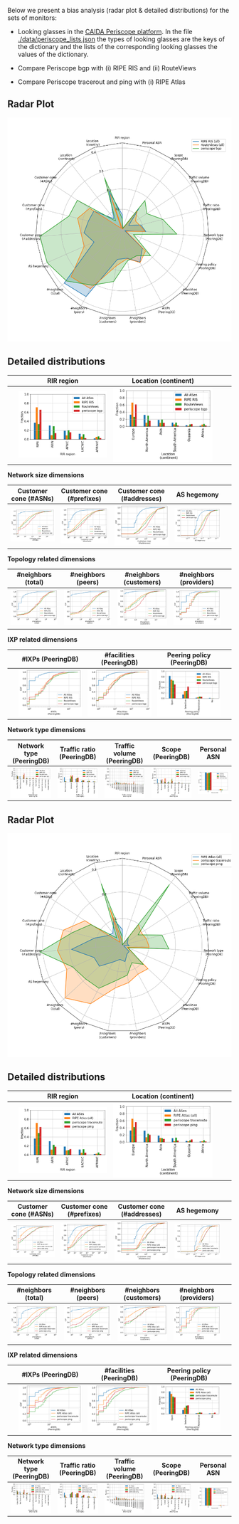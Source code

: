 Below we present a bias analysis (radar plot & detailed distributions) for the sets of monitors:

- Looking glasses in the [CAIDA Periscope platform](https://www.caida.org/catalog/software/looking-glass-api). In the file [./data/periscope_lists.json](./data/periscope_lists.json) the types of looking glasses are the keys of the dictionary and the lists of the corresponding looking glasses the values of the dictionary.

- Compare Periscope bgp with (i) RIPE RIS and (ii) RouteViews
- Compare Periscope tracerout and ping with  (i) RIPE Atlas


## Radar Plot

![Radar plot - ris_rv_periscope_bgp_bias](./figures/periscope/fig_radar_all_ris_rv_periscope.png?raw=true) 


## Detailed distributions

&nbsp;|RIR region|Location (continent)|&nbsp;| &nbsp;
:---:|:---:|:---:|:---:|:---:
&nbsp; |![](./figures/periscope/Fig_Histogram_AS_rank_source_periscope_ris_rv_lists.png?raw=true)| ![](./figures/periscope/Fig_Histogram_AS_rank_continent_periscope_ris_rv_lists.png?raw=true)|&nbsp;|&nbsp;


**Network size dimensions**

Customer cone (#ASNs) | Customer cone (#prefixes) | Customer cone (#addresses) | AS hegemony | &nbsp;
:---:|:---:|:---:|:---:|:---:
![](./figures/periscope/Fig_CDF_AS_rank_numberAsns_periscope_ris_rv_lists.png?raw=true)|![](./figures/periscope/Fig_CDF_AS_rank_numberPrefixes_periscope_ris_rv_lists.png?raw=true)|![](./figures/periscope/Fig_CDF_AS_rank_numberAddresses_periscope_ris_rv_lists.png?raw=true)|![](./figures/periscope/Fig_CDF_AS_hegemony_periscope_ris_rv_lists.png?raw=true)|&nbsp;


**Topology related dimensions**

#neighbors (total)|#neighbors (peers)|#neighbors (customers)|#neighbors (providers)|&nbsp;
:---:|:---:|:---:|:---:|:---:
![](./figures/periscope/Fig_CDF_AS_rank_total_periscope_ris_rv_lists.png?raw=true)|![](./figures/periscope/Fig_CDF_AS_rank_peer_periscope_ris_rv_lists.png?raw=true)|![](./figures/periscope/Fig_CDF_AS_rank_customer_periscope_ris_rv_lists.png?raw=true)|![](./figures/periscope/Fig_CDF_AS_rank_provider_periscope_ris_rv_lists.png?raw=true)|&nbsp;



**IXP related dimensions**

&nbsp;|#IXPs (PeeringDB)|#facilities (PeeringDB)|Peering policy (PeeringDB)|&nbsp;
:---:|:---:|:---:|:---:|:---:
&nbsp;|![](./figures/periscope/Fig_CDF_peeringDB_ix_count_periscope_ris_rv_lists.png?raw=true)|![](./figures/periscope/Fig_CDF_peeringDB_fac_count_periscope_ris_rv_lists.png?raw=true)|![](./figures/periscope/Fig_Histogram_peeringDB_policy_general_periscope_ris_rv_lists.png?raw=true)|&nbsp;


**Network type dimensions**

Network type (PeeringDB)|Traffic ratio (PeeringDB)|Traffic volume (PeeringDB)|Scope (PeeringDB)|Personal ASN
:---:|:---:|:---:|:---:|:---:
![](./figures/periscope/Fig_Histogram_peeringDB_info_type_periscope_ris_rv_lists.png?raw=true)|![](./figures/periscope/Fig_Histogram_peeringDB_info_ratio_periscope_ris_rv_lists.png?raw=true)|![](./figures/periscope/Fig_Histogram_peeringDB_info_traffic_periscope_ris_rv_lists.png?raw=true)|![](./figures/periscope/Fig_Histogram_peeringDB_info_scope_periscope_ris_rv_lists.png?raw=true)|![](./figures/periscope/Fig_Histogram_is_personal_AS_periscope_ris_rv_lists.png?raw=true)



## Radar Plot

![Radar plot - Atlas_periscope_tracerout ping_bias](./figures/periscope/fig_radar_all__atlas_periscope.png?raw=true) 


## Detailed distributions

&nbsp;|RIR region|Location (continent)|&nbsp;| &nbsp;
:---:|:---:|:---:|:---:|:---:
&nbsp; |![](./figures/periscope/Fig_Histogram_AS_rank_source_periscope_atlas_lists.png?raw=true)| ![](./figures/periscope/Fig_Histogram_AS_rank_continent_periscope_atlas_lists.png?raw=true)|&nbsp;|&nbsp;


**Network size dimensions**

Customer cone (#ASNs) | Customer cone (#prefixes) | Customer cone (#addresses) | AS hegemony | &nbsp;
:---:|:---:|:---:|:---:|:---:
![](./figures/periscope/Fig_CDF_AS_rank_numberAsns_periscope_atlas_lists.png?raw=true)|![](./figures/periscope/Fig_CDF_AS_rank_numberPrefixes_periscope_atlas_lists.png?raw=true)|![](./figures/periscope/Fig_CDF_AS_rank_numberAddresses_periscope_atlas_lists.png?raw=true)|![](./figures/periscope/Fig_CDF_AS_hegemony_periscope_atlas_lists.png?raw=true)|&nbsp;


**Topology related dimensions**

#neighbors (total)|#neighbors (peers)|#neighbors (customers)|#neighbors (providers)|&nbsp;
:---:|:---:|:---:|:---:|:---:
![](./figures/periscope/Fig_CDF_AS_rank_total_periscope_atlas_lists.png?raw=true)|![](./figures/periscope/Fig_CDF_AS_rank_peer_periscope_atlas_lists.png?raw=true)|![](./figures/periscope/Fig_CDF_AS_rank_customer_periscope_atlas_lists.png?raw=true)|![](./figures/periscope/Fig_CDF_AS_rank_provider_periscope_atlas_lists.png?raw=true)|&nbsp;



**IXP related dimensions**

&nbsp;|#IXPs (PeeringDB)|#facilities (PeeringDB)|Peering policy (PeeringDB)|&nbsp;
:---:|:---:|:---:|:---:|:---:
&nbsp;|![](./figures/periscope/Fig_CDF_peeringDB_ix_count_periscope_atlas_lists.png?raw=true)|![](./figures/periscope/Fig_CDF_peeringDB_fac_count_periscope_atlas_lists.png?raw=true)|![](./figures/periscope/Fig_Histogram_peeringDB_policy_general_periscope_atlas_lists.png?raw=true)|&nbsp;


**Network type dimensions**

Network type (PeeringDB)|Traffic ratio (PeeringDB)|Traffic volume (PeeringDB)|Scope (PeeringDB)|Personal ASN
:---:|:---:|:---:|:---:|:---:
![](./figures/periscope/Fig_Histogram_peeringDB_info_type_periscope_atlas_lists.png?raw=true)|![](./figures/periscope/Fig_Histogram_peeringDB_info_ratio_periscope_atlas_lists.png?raw=true)|![](./figures/periscope/Fig_Histogram_peeringDB_info_traffic_periscope_atlas_lists.png?raw=true)|![](./figures/periscope/Fig_Histogram_peeringDB_info_scope_periscope_atlas_lists.png?raw=true)|![](./figures/periscope/Fig_Histogram_is_personal_AS_periscope_atlas_lists.png?raw=true)

